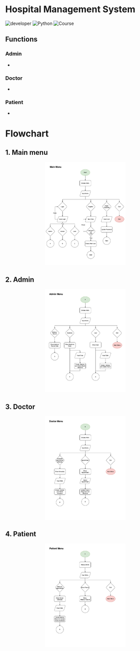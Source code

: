 # Hospital Management System
![developer](https://img.shields.io/badge/Developed%20By%20%3A-Brillian-red) ![Python](https://img.shields.io/badge/Python%20Version-3.12-blue) ![Course](https://img.shields.io/badge/Purwadhika-DTI%20DS%20and%20ML%200206-maroon)

## Functions
### Admin
- 

### Doctor
- 

### Patient
- 

# Flowchart
## 1. Main menu
<div align="center">
  <img src="https://github.com/BrillianAK/Capstone-Project-1/blob/main/Flowchart/Main%20Menu.png" alt="Main Menu" width="50%" />
</div>

## 2. Admin
<div align="center">
  <img src="https://github.com/BrillianAK/Capstone-Project-1/blob/main/Flowchart/Admin%20Menu.png" alt="Main Menu" width="50%" />
</div>

## 3. Doctor
<div align="center">
  <img src="https://github.com/BrillianAK/Capstone-Project-1/blob/main/Flowchart/Doctor%20Menu.png" alt="Main Menu" width="50%" />
</div>

## 4. Patient
<div align="center">
  <img src="https://github.com/BrillianAK/Capstone-Project-1/blob/main/Flowchart/Patient%20Menu.png" alt="Main Menu" width="50%" />
</div>

